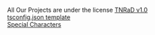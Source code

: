 All Our Projects are under the license [TNRaD v1.0](https://github.com/ThunderNetworkRaD/license/blob/main/tnrad/v1.0.md) <br>
[tsconfig.json template](https://github.com/ThunderNetworkRaD/.github/blob/main/tsconfig.json.md) <br>
[Special Characters](https://github.com/ThunderNetworkRaD/.github/blob/main/special-characters.md) <br>
